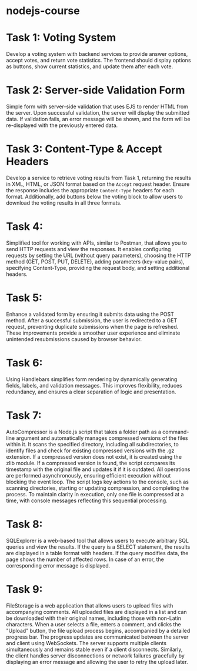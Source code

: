 # nodejs-course

# Task 1: Voting System

Develop a voting system with backend services to provide answer options, accept votes, and return vote statistics. The frontend should display options as buttons, show current statistics, and update them after each vote.

# Task 2: Server-side Validation Form

Simple form with server-side validation that uses EJS to render HTML from the server. Upon successful validation, the server will display the submitted data. If validation fails, an error message will be shown, and the form will be re-displayed with the previously entered data.

# Task 3: Content-Type & Accept Headers

Develop a service to retrieve voting results from Task 1, returning the results in XML, HTML, or JSON format based on the `Accept` request header. Ensure the response includes the appropriate `Content-Type` headers for each format. Additionally, add buttons below the voting block to allow users to download the voting results in all three formats.

# Task 4: 
Simplified tool for working with APIs, similar to Postman, that allows you to send HTTP requests and view the responses. It enables configuring requests by setting the URL (without query parameters), choosing the HTTP method (GET, POST, PUT, DELETE), adding parameters (key-value pairs), specifying Content-Type, providing the request body, and setting additional headers.

# Task 5: 
Enhance a validated form by ensuring it submits data using the POST method. After a successful submission, the user is redirected to a GET request, preventing duplicate submissions when the page is refreshed. These improvements provide a smoother user experience and eliminate unintended resubmissions caused by browser behavior.

# Task 6: 
Using Handlebars simplifies form rendering by dynamically generating fields, labels, and validation messages. This improves flexibility, reduces redundancy, and ensures a clear separation of logic and presentation.

# Task 7: 
AutoCompressor is a Node.js script that takes a folder path as a command-line argument and automatically manages compressed versions of the files within it. It scans the specified directory, including all subdirectories, to identify files and check for existing compressed versions with the .gz extension. If a compressed version does not exist, it is created using the zlib module. If a compressed version is found, the script compares its timestamp with the original file and updates it if it is outdated. All operations are performed asynchronously, ensuring efficient execution without blocking the event loop. The script logs key actions to the console, such as scanning directories, starting or updating compression, and completing the process. To maintain clarity in execution, only one file is compressed at a time, with console messages reflecting this sequential processing.

# Task 8: 
SQLExplorer is a web-based tool that allows users to execute arbitrary SQL queries and view the results. If the query is a SELECT statement, the results are displayed in a table format with headers. If the query modifies data, the page shows the number of affected rows. In case of an error, the corresponding error message is displayed.

# Task 9: 
FileStorage is a web application that allows users to upload files with accompanying comments. All uploaded files are displayed in a list and can be downloaded with their original names, including those with non-Latin characters. When a user selects a file, enters a comment, and clicks the "Upload" button, the file upload process begins, accompanied by a detailed progress bar. The progress updates are communicated between the server and client using WebSockets. The server supports multiple clients simultaneously and remains stable even if a client disconnects. Similarly, the client handles server disconnections or network failures gracefully by displaying an error message and allowing the user to retry the upload later.
